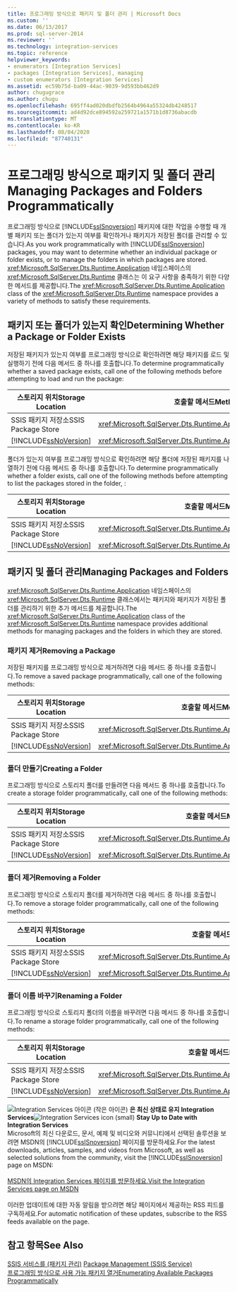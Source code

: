 ```yaml
---
title: 프로그래밍 방식으로 패키지 및 폴더 관리 | Microsoft Docs
ms.custom: ''
ms.date: 06/13/2017
ms.prod: sql-server-2014
ms.reviewer: ''
ms.technology: integration-services
ms.topic: reference
helpviewer_keywords:
- enumerators [Integration Services]
- packages [Integration Services], managing
- custom enumerators [Integration Services]
ms.assetid: ec59b75d-ba09-44ac-9039-9d593bb462d9
author: chugugrace
ms.author: chugu
ms.openlocfilehash: 695ff4ad020dbdfb2564b4964a55324db4248517
ms.sourcegitcommit: ad4d92dce894592a259721a1571b1d8736abacdb
ms.translationtype: MT
ms.contentlocale: ko-KR
ms.lasthandoff: 08/04/2020
ms.locfileid: "87740131"
---
```

# <a name="managing-packages-and-folders-programmatically"></a><span data-ttu-id="6a305-102">프로그래밍 방식으로 패키지 및 폴더 관리</span><span class="sxs-lookup"><span data-stu-id="6a305-102">Managing Packages and Folders Programmatically</span></span>
  <span data-ttu-id="6a305-103">프로그래밍 방식으로 [!INCLUDE[ssISnoversion](../../includes/ssisnoversion-md.md)] 패키지에 대한 작업을 수행할 때 개별 패키지 또는 폴더가 있는지 여부를 확인하거나 패키지가 저장된 폴더를 관리할 수 있습니다.</span><span class="sxs-lookup"><span data-stu-id="6a305-103">As you work programmatically with [!INCLUDE[ssISnoversion](../../includes/ssisnoversion-md.md)] packages, you may want to determine whether an individual package or folder exists, or to manage the folders in which packages are stored.</span></span> <span data-ttu-id="6a305-104"><xref:Microsoft.SqlServer.Dts.Runtime.Application> 네임스페이스의 <xref:Microsoft.SqlServer.Dts.Runtime> 클래스는 이 요구 사항을 충족하기 위한 다양한 메서드를 제공합니다.</span><span class="sxs-lookup"><span data-stu-id="6a305-104">The <xref:Microsoft.SqlServer.Dts.Runtime.Application> class of the <xref:Microsoft.SqlServer.Dts.Runtime> namespace provides a variety of methods to satisfy these requirements.</span></span>  
  
##  <a name="determining-whether-a-package-or-folder-exists"></a><a name="exists"></a> <span data-ttu-id="6a305-105">패키지 또는 폴더가 있는지 확인</span><span class="sxs-lookup"><span data-stu-id="6a305-105">Determining Whether a Package or Folder Exists</span></span>  
 <span data-ttu-id="6a305-106">저장된 패키지가 있는지 여부를 프로그래밍 방식으로 확인하려면 해당 패키지를 로드 및 실행하기 전에 다음 메서드 중 하나를 호출합니다.</span><span class="sxs-lookup"><span data-stu-id="6a305-106">To determine programmatically whether a saved package exists, call one of the following methods before attempting to load and run the package:</span></span>  
  
|<span data-ttu-id="6a305-107">스토리지 위치</span><span class="sxs-lookup"><span data-stu-id="6a305-107">Storage Location</span></span>|<span data-ttu-id="6a305-108">호출할 메서드</span><span class="sxs-lookup"><span data-stu-id="6a305-108">Method to Call</span></span>|  
|----------------------|--------------------|  
|<span data-ttu-id="6a305-109">SSIS 패키지 저장소</span><span class="sxs-lookup"><span data-stu-id="6a305-109">SSIS Package Store</span></span>|<xref:Microsoft.SqlServer.Dts.Runtime.Application.ExistsOnDtsServer%2A>|  
|[!INCLUDE[ssNoVersion](../../includes/ssnoversion-md.md)]|<xref:Microsoft.SqlServer.Dts.Runtime.Application.ExistsOnSqlServer%2A>|  
  
 <span data-ttu-id="6a305-110">폴더가 있는지 여부를 프로그래밍 방식으로 확인하려면 해당 폴더에 저장된 패키지를 나열하기 전에 다음 메서드 중 하나를 호출합니다.</span><span class="sxs-lookup"><span data-stu-id="6a305-110">To determine programmatically whether a folder exists, call one of the following methods before attempting to list the packages stored in the folder, :</span></span>  
  
|<span data-ttu-id="6a305-111">스토리지 위치</span><span class="sxs-lookup"><span data-stu-id="6a305-111">Storage Location</span></span>|<span data-ttu-id="6a305-112">호출할 메서드</span><span class="sxs-lookup"><span data-stu-id="6a305-112">Method to Call</span></span>|  
|----------------------|--------------------|  
|<span data-ttu-id="6a305-113">SSIS 패키지 저장소</span><span class="sxs-lookup"><span data-stu-id="6a305-113">SSIS Package Store</span></span>|<xref:Microsoft.SqlServer.Dts.Runtime.Application.FolderExistsOnDtsServer%2A>|  
|[!INCLUDE[ssNoVersion](../../includes/ssnoversion-md.md)]|<xref:Microsoft.SqlServer.Dts.Runtime.Application.FolderExistsOnSqlServer%2A>|  
  

  
##  <a name="managing-packages-and-folders"></a><a name="managing"></a> <span data-ttu-id="6a305-114">패키지 및 폴더 관리</span><span class="sxs-lookup"><span data-stu-id="6a305-114">Managing Packages and Folders</span></span>  
 <span data-ttu-id="6a305-115"><xref:Microsoft.SqlServer.Dts.Runtime.Application> 네임스페이스의 <xref:Microsoft.SqlServer.Dts.Runtime> 클래스에서는 패키지와 패키지가 저장된 폴더를 관리하기 위한 추가 메서드를 제공합니다.</span><span class="sxs-lookup"><span data-stu-id="6a305-115">The <xref:Microsoft.SqlServer.Dts.Runtime.Application> class of the <xref:Microsoft.SqlServer.Dts.Runtime> namespace provides additional methods for managing packages and the folders in which they are stored.</span></span>  
  
###  <a name="removing-a-package"></a><a name="managing_rempkg"></a> <span data-ttu-id="6a305-116">패키지 제거</span><span class="sxs-lookup"><span data-stu-id="6a305-116">Removing a Package</span></span>  
 <span data-ttu-id="6a305-117">저장된 패키지를 프로그래밍 방식으로 제거하려면 다음 메서드 중 하나를 호출합니다.</span><span class="sxs-lookup"><span data-stu-id="6a305-117">To remove a saved package programmatically, call one of the following methods:</span></span>  
  
|<span data-ttu-id="6a305-118">스토리지 위치</span><span class="sxs-lookup"><span data-stu-id="6a305-118">Storage Location</span></span>|<span data-ttu-id="6a305-119">호출할 메서드</span><span class="sxs-lookup"><span data-stu-id="6a305-119">Method to Call</span></span>|  
|----------------------|--------------------|  
|<span data-ttu-id="6a305-120">SSIS 패키지 저장소</span><span class="sxs-lookup"><span data-stu-id="6a305-120">SSIS Package Store</span></span>|<xref:Microsoft.SqlServer.Dts.Runtime.Application.RemoveFromDtsServer%2A>|  
|[!INCLUDE[ssNoVersion](../../includes/ssnoversion-md.md)]|<xref:Microsoft.SqlServer.Dts.Runtime.Application.RemoveFromSqlServer%2A>|  
  

  
###  <a name="creating-a-folder"></a><a name="managing_create"></a> <span data-ttu-id="6a305-121">폴더 만들기</span><span class="sxs-lookup"><span data-stu-id="6a305-121">Creating a Folder</span></span>  
 <span data-ttu-id="6a305-122">프로그래밍 방식으로 스토리지 폴더를 만들려면 다음 메서드 중 하나를 호출합니다.</span><span class="sxs-lookup"><span data-stu-id="6a305-122">To create a storage folder programmatically, call one of the following methods:</span></span>  
  
|<span data-ttu-id="6a305-123">스토리지 위치</span><span class="sxs-lookup"><span data-stu-id="6a305-123">Storage Location</span></span>|<span data-ttu-id="6a305-124">호출할 메서드</span><span class="sxs-lookup"><span data-stu-id="6a305-124">Method to Call</span></span>|  
|----------------------|--------------------|  
|<span data-ttu-id="6a305-125">SSIS 패키지 저장소</span><span class="sxs-lookup"><span data-stu-id="6a305-125">SSIS Package Store</span></span>|<xref:Microsoft.SqlServer.Dts.Runtime.Application.CreateFolderOnDtsServer%2A>|  
|[!INCLUDE[ssNoVersion](../../includes/ssnoversion-md.md)]|<xref:Microsoft.SqlServer.Dts.Runtime.Application.CreateFolderOnSqlServer%2A>|  
  

  
###  <a name="removing-a-folder"></a><a name="managing_remfldr"></a> <span data-ttu-id="6a305-126">폴더 제거</span><span class="sxs-lookup"><span data-stu-id="6a305-126">Removing a Folder</span></span>  
 <span data-ttu-id="6a305-127">프로그래밍 방식으로 스토리지 폴더를 제거하려면 다음 메서드 중 하나를 호출합니다.</span><span class="sxs-lookup"><span data-stu-id="6a305-127">To remove a storage folder programmatically, call one of the following methods:</span></span>  
  
|<span data-ttu-id="6a305-128">스토리지 위치</span><span class="sxs-lookup"><span data-stu-id="6a305-128">Storage Location</span></span>|<span data-ttu-id="6a305-129">호출할 메서드</span><span class="sxs-lookup"><span data-stu-id="6a305-129">Method to Call</span></span>|  
|----------------------|--------------------|  
|<span data-ttu-id="6a305-130">SSIS 패키지 저장소</span><span class="sxs-lookup"><span data-stu-id="6a305-130">SSIS Package Store</span></span>|<xref:Microsoft.SqlServer.Dts.Runtime.Application.RemoveFolderFromDtsServer%2A>|  
|[!INCLUDE[ssNoVersion](../../includes/ssnoversion-md.md)]|<xref:Microsoft.SqlServer.Dts.Runtime.Application.RemoveFolderFromSqlServer%2A>|  
  
  
  
###  <a name="renaming-a-folder"></a><a name="managing_rename"></a> <span data-ttu-id="6a305-131">폴더 이름 바꾸기</span><span class="sxs-lookup"><span data-stu-id="6a305-131">Renaming a Folder</span></span>  
 <span data-ttu-id="6a305-132">프로그래밍 방식으로 스토리지 폴더의 이름을 바꾸려면 다음 메서드 중 하나를 호출합니다.</span><span class="sxs-lookup"><span data-stu-id="6a305-132">To rename a storage folder programmatically, call one of the following methods:</span></span>  
  
|<span data-ttu-id="6a305-133">스토리지 위치</span><span class="sxs-lookup"><span data-stu-id="6a305-133">Storage Location</span></span>|<span data-ttu-id="6a305-134">호출할 메서드</span><span class="sxs-lookup"><span data-stu-id="6a305-134">Method to Call</span></span>|  
|----------------------|--------------------|  
|<span data-ttu-id="6a305-135">SSIS 패키지 저장소</span><span class="sxs-lookup"><span data-stu-id="6a305-135">SSIS Package Store</span></span>|<xref:Microsoft.SqlServer.Dts.Runtime.Application.RenameFolderOnDtsServer%2A>|  
|[!INCLUDE[ssNoVersion](../../includes/ssnoversion-md.md)]|<xref:Microsoft.SqlServer.Dts.Runtime.Application.RenameFolderOnSqlServer%2A>|  
  

  
<span data-ttu-id="6a305-136">![Integration Services 아이콘 (작은 아이콘)](../media/dts-16.gif "Integration Services 아이콘(작은 아이콘)")  **은 최신 상태로 유지 Integration Services**</span><span class="sxs-lookup"><span data-stu-id="6a305-136">![Integration Services icon (small)](../media/dts-16.gif "Integration Services icon (small)")  **Stay Up to Date with Integration Services**</span></span><br /> <span data-ttu-id="6a305-137">Microsoft의 최신 다운로드, 문서, 예제 및 비디오와 커뮤니티에서 선택된 솔루션을 보려면 MSDN의 [!INCLUDE[ssISnoversion](../../includes/ssisnoversion-md.md)] 페이지를 방문하세요.</span><span class="sxs-lookup"><span data-stu-id="6a305-137">For the latest downloads, articles, samples, and videos from Microsoft, as well as selected solutions from the community, visit the [!INCLUDE[ssISnoversion](../../includes/ssisnoversion-md.md)] page on MSDN:</span></span><br /><br /> [<span data-ttu-id="6a305-138">MSDN의 Integration Services 페이지를 방문하세요.</span><span class="sxs-lookup"><span data-stu-id="6a305-138">Visit the Integration Services page on MSDN</span></span>](https://go.microsoft.com/fwlink/?LinkId=136655)<br /><br /> <span data-ttu-id="6a305-139">이러한 업데이트에 대한 자동 알림을 받으려면 해당 페이지에서 제공하는 RSS 피드를 구독하세요.</span><span class="sxs-lookup"><span data-stu-id="6a305-139">For automatic notification of these updates, subscribe to the RSS feeds available on the page.</span></span>  
  
## <a name="see-also"></a><span data-ttu-id="6a305-140">참고 항목</span><span class="sxs-lookup"><span data-stu-id="6a305-140">See Also</span></span>  
 <span data-ttu-id="6a305-141">[SSIS 서비스를 &#40;패키지 관리&#41;](../service/package-management-ssis-service.md) </span><span class="sxs-lookup"><span data-stu-id="6a305-141">[Package Management &#40;SSIS Service&#41;](../service/package-management-ssis-service.md) </span></span>  
 [<span data-ttu-id="6a305-142">프로그래밍 방식으로 사용 가능 패키지 열거</span><span class="sxs-lookup"><span data-stu-id="6a305-142">Enumerating Available Packages Programmatically</span></span>](../run-manage-packages-programmatically/enumerating-available-packages-programmatically.md)  
  
  

